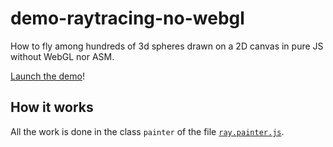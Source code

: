 # demo-raytracing-no-webgl
How to fly among hundreds of 3d spheres drawn on a 2D canvas in pure JS without WebGL nor ASM.

[Launch the demo](http://tolokoban.github.io/demo-raytracing-no-webgl/)!

## How it works

All the work is done in the class `painter` of the file [`ray.painter.js`](https://github.com/tolokoban/demo-raytracing-no-webgl/blob/gh-pages/js/ray.painter.js).

